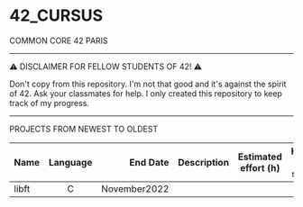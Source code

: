 # 42_CURSUS

   COMMON CORE 42 PARIS
_________________________________

:warning: DISCLAIMER FOR FELLOW STUDENTS OF 42! :warning:

Don't copy from this repository. I'm not that good and it's against the spirit of 42. Ask your classmates for help. I only created this repository to keep track of my progress.

________________________________
PROJECTS FROM NEWEST TO OLDEST

| Name  | Language  | End Date     | Description | Estimated effort (h) | Hours i spent |
| ----- |:-------------:| -----------: | -----------:| ---------------------| --------------|
| libft | C | November2022 |

